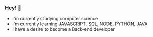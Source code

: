 ###  Hey! 👋

- I'm currently studying computer science
- I'm currently learning JAVASCRIPT, SQL, NODE, PYTHON, JAVA
- I have a desire to become a Back-end developer

